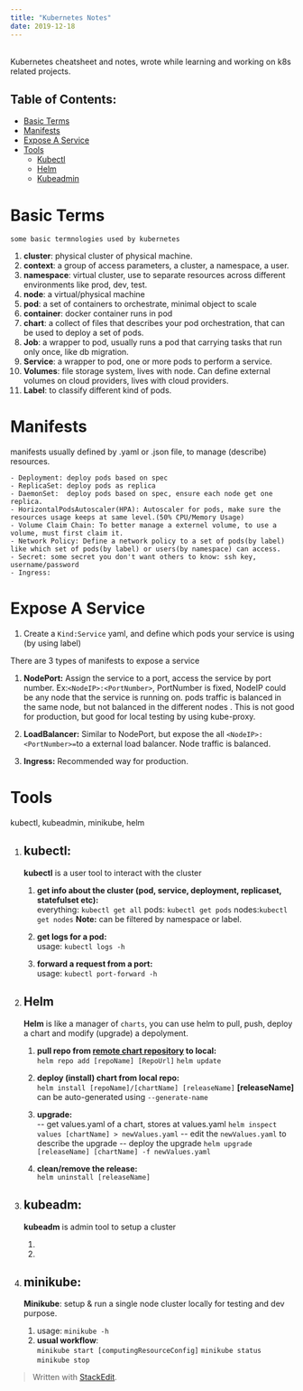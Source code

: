 ```yaml
---
title: "Kubernetes Notes"
date: 2019-12-18
---
```

<br>
Kubernetes cheatsheet and notes, wrote while learning and working on k8s related projects. <br>

## Table of Contents:
* [Basic Terms](#Basic-Terms)
* [Manifests](#Manifests)
* [Expose A Service](#Expose-A-Service)
*   [Tools](#Tools)
	* [Kubectl](#Kubectl)
	 * [Helm](#Helm)
	 * [Kubeadmin](#)


# Basic Terms
	some basic termnologies used by kubernetes
1. **cluster**: physical cluster of physical machine.
2. **context**: a group of access parameters,  a cluster, a namespace, a user.
3. **namespace**: virtual cluster, use to separate resources across different environments like prod, dev, test.
4. **node**: a virtual/physical machine
5. **pod**: a set of containers to orchestrate, minimal object to scale
6. **container**: docker container runs in pod
7. **chart**: a collect of files that describes your pod orchestration, that can be used to deploy a set of pods.
8. **Job**: a wrapper to pod, usually runs a pod that carrying tasks that run only once, like db migration.
9. **Service**: a wrapper to pod, one or more pods to perform a service.
10. **Volumes**: file storage system, lives with node. Can define external volumes on cloud providers, lives with cloud providers.
11. **Label**: to classify different kind of pods. 
 

# Manifests

manifests usually defined by .yaml or .json file, to manage (describe) resources.

	- Deployment: deploy pods based on spec
	- ReplicaSet: deploy pods as replica 
	- DaemonSet:  deploy pods based on spec, ensure each node get one replica.
	- HorizontalPodsAutoscaler(HPA): Autoscaler for pods, make sure the resources usage keeps at same level.(50% CPU/Memory Usage)
	- Volume Claim Chain: To better manage a externel volume, to use a volume, must first claim it.
	- Network Policy: Define a network policy to a set of pods(by label) like which set of pods(by label) or users(by namespace) can access.
	- Secret: some secret you don't want others to know: ssh key, username/password
	- Ingress:


# Expose A Service


1. Create a `Kind:Service` yaml, and define which pods your service is using (by using label)

There are 3 types of manifests to expose a service

1. **NodePort:**  Assign the service to a port, access the service by port number. Ex:`<NodeIP>:<PortNumber>`, PortNumber is fixed, NodeIP could be any node that the service is running on. pods traffic is balanced in the same node, but not balanced in the different nodes . This is not good for production, but good for local testing by using kube-proxy.

2. **LoadBalancer:** Similar to NodePort, but expose the all `<NodeIP>:<PortNumber>=`to a external load balancer. Node traffic is balanced.

3. **Ingress:** Recommended way for production. 

# Tools
kubectl, kubeadmin, minikube, helm
1. ## kubectl: 
	**kubectl** is a user tool to interact with the cluster
	1. **get info about the cluster (pod, service, deployment, replicaset, statefulset etc):**<br>
	everything: `kubectl get all`
	pods:  	`kubectl get pods`
	nodes:`kubectl get nodes`
	**Note:** can be filtered by namespace or label. 
	
	2. **get logs for a pod:** <br>
	usage: `kubectl logs -h`
	
	3. **forward a request from a port:** <br>
	usage: `kubectl port-forward -h`
	
2. ## Helm
   **Helm** is like a manager of `charts`, you can use helm to pull, push, deploy a chart and modify (upgrade) a depolyment.

   1. **pull  repo from [remote chart repository](https://helm.sh/docs/topics/chart_repository/) to local:**<br>
 `helm repo add [repoName] [RepoUrl]`
`helm update`

   2. **deploy (install)  chart from local repo:**<br>
`helm install [repoName]/[chartName] [releaseName]`
	**[releaseName]** can be auto-generated using `--generate-name` 
	4. **upgrade:**<br>
 -- get  values.yaml of a chart, stores at values.yaml
`helm inspect values [chartName] > newValues.yaml`
-- edit the `newValues.yaml` to describe the upgrade
-- deploy the upgrade
`helm upgrade [releaseName] [chartName] -f newValues.yaml` <br>
	5. **clean/remove the release:**<br>
`helm uninstall [releaseName]`

3. ## kubeadm:
	 **kubeadm** is admin tool to setup a cluster
	 1. <br>
	 2. <br>
	
 
4. ## minikube: 
	 **Minikube**: setup & run a single node cluster locally for testing and dev purpose.
	 1.  usage: `minikube -h`
	2.  **usual workflow**:<br>
		`minikube start [computingResourceConfig]`
`minikube status`
`minikube stop`

> Written with [StackEdit](https://stackedit.io/).
<!--stackedit_data:
eyJoaXN0b3J5IjpbOTIyMzg1Nzc3LDU4ODE2MzQ4MywxMTM1OT
E1MTM3LDM2NDQ0NTgyNSwtMjA1NzM5NDExMCwxNzEyMDE0MjU5
LC0xODk3MTIwMzcwLDEyNTU2NjIwMzcsNDY5MjM0NTA2LC03MD
UxNTY3NDEsLTQxMTg1NTcwNCw5ODQzNDIzNTMsMjAyNDkzOTE2
NSwxODEyMTM4MDc4LDE3MzU0MjU5ODksLTEzMzM2MTM0OCwtOD
g0MzMyNjQxLDEyNzAxNDE2MzEsMzg4Nzc2MjgwLDY0Mjg3OTQ2
XX0=
-->